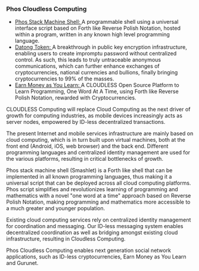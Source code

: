 ### Phos Cloudless Computing

- [ Phos Stack Machine Shell: ](https://github.com/udexon/Homoiconism/blob/master/Q23_Phos_Smashlet.md) A programmable shell using a universal interface script based on Forth like Reverse Polish Notation, hosted within a program, written in any known high level programming language. 
- [ Datong Token: ](https://github.com/udexon/DatongToken/blob/master/Datong_Token_Overview.md) A breakthrough in public key encryption infrastructure, enabling users to create impromptu password without centralized control. As such, this leads to truly untraceable anonymous communications, which can further enhance exchanges of cryptocurrencies, national currencies and bullions, finally bringing cryptocurrencies to 99% of the masses.
- [ Earn Money as You Learn: ](https://github.com/udexon/EMYL) A CLOUDLESS Open Source Platform to Learn Programming, One Word At A Time, using Forth like Reverse Polish Notation, rewarded with Cryptocurrencies.

CLOUDLESS Computing will replace Cloud Computing as the next driver of growth for computing industries, as mobile devices increasingly acts as server nodes, empowered by ID-less decentralized transactions.

The present Internet and mobile services infrastructure are mainly based on cloud computing, which is in turn built upon virtual machines, both at the front end (Android, iOS, web browser) and the back end. Different programming languages and centralized identity management are used for the various platforms, resulting in critical bottlenecks of growth.

Phos stack machine shell (Smashlet) is a Forth like shell that can be implemented in all known programming languages, thus making it a universal script that can be deployed across all cloud computing platforms. Phos script simplifies and revolutionizes learning of programming and mathematics with a novel "one word at a time" approach based on Reverse Polish Notation, making programming and mathematics more accessible to a much greater and younger population.

Existing cloud computing services rely on centralized identity management for coordination and messaging. Our ID-less messaging system enables decentralized coordination as well as bridging amongst existing cloud infrastructure, resulting in Cloudless Computing.

Phos Cloudless Computing enables next generation social network applications, such as ID-less cryptocurrencies, Earn Money as You Learn and Gurunet.
